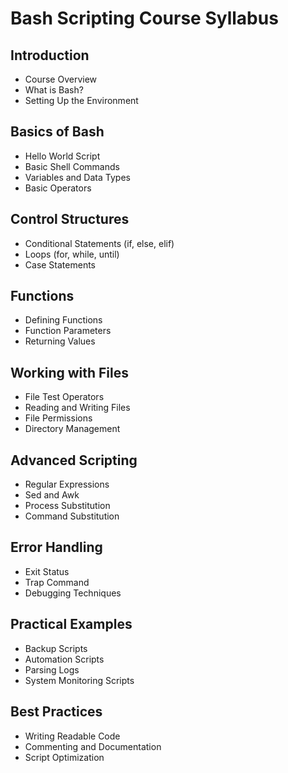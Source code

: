 # Bash Scripting Course Syllabus

## Introduction
- Course Overview
- What is Bash?
- Setting Up the Environment

## Basics of Bash
- Hello World Script
- Basic Shell Commands
- Variables and Data Types
- Basic Operators

## Control Structures
- Conditional Statements (if, else, elif)
- Loops (for, while, until)
- Case Statements

## Functions
- Defining Functions
- Function Parameters
- Returning Values

## Working with Files
- File Test Operators
- Reading and Writing Files
- File Permissions
- Directory Management

## Advanced Scripting
- Regular Expressions
- Sed and Awk
- Process Substitution
- Command Substitution

## Error Handling
- Exit Status
- Trap Command
- Debugging Techniques

## Practical Examples
- Backup Scripts
- Automation Scripts
- Parsing Logs
- System Monitoring Scripts

## Best Practices
- Writing Readable Code
- Commenting and Documentation
- Script Optimization
